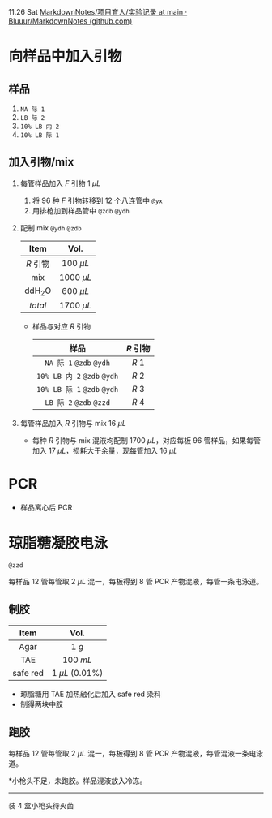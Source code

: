 11.26 Sat [MarkdownNotes/项目育人/实验记录 at main · Bluuur/MarkdownNotes (github.com)](https://github.com/Bluuur/MarkdownNotes/tree/main/项目育人/实验记录)

# 向样品中加入引物

## 样品

1. `NA 际 1`
2. `LB 际 2`
3. `10% LB 内 2`
4. `10% LB 际 1`

## 加入引物/mix

1. 每管样品加入 $F$ 引物 $1\ \mu L$ 

   1. 将 $96$ 种 $F$ 引物转移到 $12$ 个八连管中 `@yx`
   2. 用排枪加到样品管中 `@zdb` `@ydh`

2. 配制 mix `@ydh` `@zdb`

   |       Item        |     Vol.      |
   | :---------------: | :-----------: |
   |     $R$ 引物      | $100\ \mu L$  |
   |        mix        | $1000\ \mu L$ |
   | $\mathrm{ddH_2O}$ | $600\ \mu L$  |
   |      $total$      | $1700\ \mu L$ |

   + 样品与对应 $R$ 引物

     |            样品             | $R$ 引物 |
     | :-------------------------: | :------: |
     |   `NA 际 1` `@zdb` `@ydh`   |  $R\ 1$  |
     | `10% LB 内 2` `@zdb` `@ydh` |  $R\ 2$  |
     | `10% LB 际 1` `@zdb` `@ydh` |  $R\ 3$  |
     |   `LB 际 2` `@zdb` `@zzd`   |  $R\ 4$  |

3. 每管样品加入 $R$ 引物与 mix $16\ \mu L$

   + 每种 $R$ 引物与 mix 混液均配制 $1700\ \mu L$，对应每板 $96$ 管样品，如果每管加入 $17\ \mu L$，损耗大于余量，现每管加入 $16\ \mu L$

# PCR

+ 样品离心后 PCR


# 琼脂糖凝胶电泳

`@zzd`

每样品 $12$ 管每管取 $2\ \mu L$ 混一，每板得到 $8$ 管 PCR 产物混液，每管一条电泳道。

## 制胶

|   Item   |         Vol.         |
| :------: | :------------------: |
|   Agar   |        $1\ g$        |
|   TAE    |      $100\ mL$       |
| safe red | $1\ \mu L\ (0.01\%)$ |

+ 琼脂糖用 TAE 加热融化后加入 safe red 染料
+ 制得两块中胶

## 跑胶

每样品 $12$ 管每管取 $2\ \mu L$ 混一，每板得到 $8$ 管 PCR 产物混液，每管混液一条电泳道。

*小枪头不足，未跑胶。样品混液放入冷冻。

---

装 $4$ 盒小枪头待灭菌

